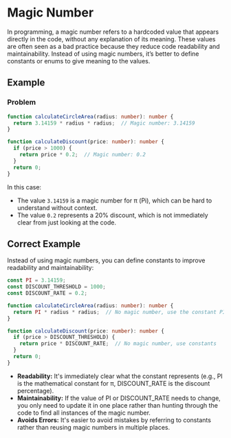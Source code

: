 # Magic Number

In programming, a magic number refers to a hardcoded value that appears directly in the code, without any explanation of its meaning. These values are often seen as a bad practice because they reduce code readability and maintainability. Instead of using magic numbers, it’s better to define constants or enums to give meaning to the values.

## Example

### Problem

```ts
function calculateCircleArea(radius: number): number {
  return 3.14159 * radius * radius;  // Magic number: 3.14159
}

function calculateDiscount(price: number): number {
  if (price > 1000) {
    return price * 0.2;  // Magic number: 0.2
  }
  return 0;
}
```

In this case:

- The value `3.14159` is a magic number for π (Pi), which can be hard to understand without context.
- The value `0.2` represents a 20% discount, which is not immediately clear from just looking at the code.

## Correct Example

Instead of using magic numbers, you can define constants to improve readability and maintainability:

```ts
const PI = 3.14159;
const DISCOUNT_THRESHOLD = 1000;
const DISCOUNT_RATE = 0.2;

function calculateCircleArea(radius: number): number {
  return PI * radius * radius;  // No magic number, use the constant PI
}

function calculateDiscount(price: number): number {
  if (price > DISCOUNT_THRESHOLD) {
    return price * DISCOUNT_RATE;  // No magic number, use constants
  }
  return 0;
}
```

- **Readability:** It's immediately clear what the constant represents (e.g., PI is the mathematical constant for π, DISCOUNT_RATE is the discount percentage).
- **Maintainability:** If the value of PI or DISCOUNT_RATE needs to change, you only need to update it in one place rather than hunting through the code to find all instances of the magic number.
- **Avoids Errors:** It's easier to avoid mistakes by referring to constants rather than reusing magic numbers in multiple places.
